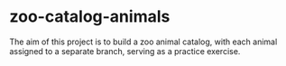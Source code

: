 # zoo-catalog-animals
The aim of this project is to build a zoo animal catalog, with each animal assigned to a separate branch, serving as a practice exercise.
